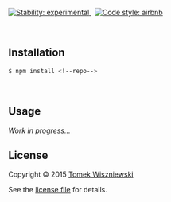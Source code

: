 [![Stability: experimental
](https://img.shields.io/badge/stability-experimental-yellow.svg?style=flat-square)
](https://nodejs.org/api/documentation.html#documentation_stability_index)
 [![Code style: airbnb
](https://img.shields.io/badge/code%20style-airbnb-777777.svg?style=flat-square)
](https://github.com/airbnb/javascript)




<!--title-->
<!--title-underline-->

**<!--description-->**




<div                                             id="/installation">&nbsp;</div>

Installation
------------

```sh
$ npm install <!--repo-->
```




<div                                                    id="/usage">&nbsp;</div>

Usage
-----

*Work in progress…*




License
-------

Copyright © 2015 [Tomek Wiszniewski]

See the [license file][] for details.

[license file]:       ./License.md
[Tomek Wiszniewski]:  https://github.com/tomekwi
